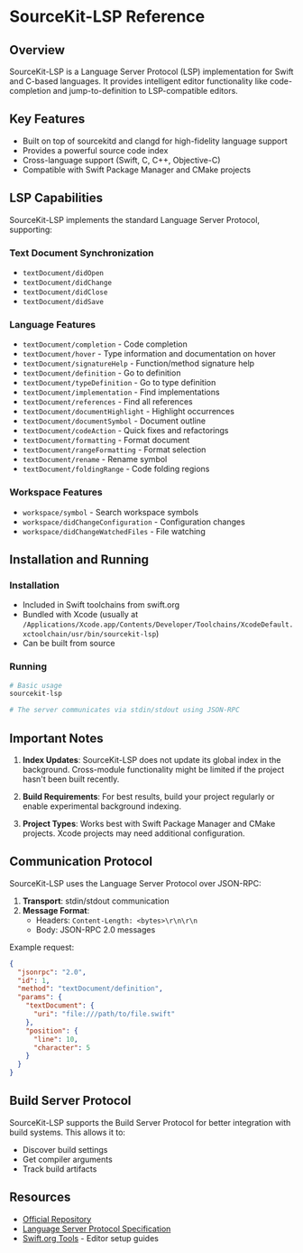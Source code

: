 # SourceKit-LSP Reference

## Overview

SourceKit-LSP is a Language Server Protocol (LSP) implementation for Swift and C-based languages. It provides intelligent editor functionality like code-completion and jump-to-definition to LSP-compatible editors.

## Key Features

- Built on top of sourcekitd and clangd for high-fidelity language support
- Provides a powerful source code index
- Cross-language support (Swift, C, C++, Objective-C)
- Compatible with Swift Package Manager and CMake projects

## LSP Capabilities

SourceKit-LSP implements the standard Language Server Protocol, supporting:

### Text Document Synchronization
- `textDocument/didOpen`
- `textDocument/didChange`
- `textDocument/didClose`
- `textDocument/didSave`

### Language Features
- `textDocument/completion` - Code completion
- `textDocument/hover` - Type information and documentation on hover
- `textDocument/signatureHelp` - Function/method signature help
- `textDocument/definition` - Go to definition
- `textDocument/typeDefinition` - Go to type definition
- `textDocument/implementation` - Find implementations
- `textDocument/references` - Find all references
- `textDocument/documentHighlight` - Highlight occurrences
- `textDocument/documentSymbol` - Document outline
- `textDocument/codeAction` - Quick fixes and refactorings
- `textDocument/formatting` - Format document
- `textDocument/rangeFormatting` - Format selection
- `textDocument/rename` - Rename symbol
- `textDocument/foldingRange` - Code folding regions

### Workspace Features
- `workspace/symbol` - Search workspace symbols
- `workspace/didChangeConfiguration` - Configuration changes
- `workspace/didChangeWatchedFiles` - File watching

## Installation and Running

### Installation
- Included in Swift toolchains from swift.org
- Bundled with Xcode (usually at `/Applications/Xcode.app/Contents/Developer/Toolchains/XcodeDefault.xctoolchain/usr/bin/sourcekit-lsp`)
- Can be built from source

### Running
```bash
# Basic usage
sourcekit-lsp

# The server communicates via stdin/stdout using JSON-RPC
```

## Important Notes

1. **Index Updates**: SourceKit-LSP does not update its global index in the background. Cross-module functionality might be limited if the project hasn't been built recently.

2. **Build Requirements**: For best results, build your project regularly or enable experimental background indexing.

3. **Project Types**: Works best with Swift Package Manager and CMake projects. Xcode projects may need additional configuration.

## Communication Protocol

SourceKit-LSP uses the Language Server Protocol over JSON-RPC:

1. **Transport**: stdin/stdout communication
2. **Message Format**: 
   - Headers: `Content-Length: <bytes>\r\n\r\n`
   - Body: JSON-RPC 2.0 messages

Example request:
```json
{
  "jsonrpc": "2.0",
  "id": 1,
  "method": "textDocument/definition",
  "params": {
    "textDocument": {
      "uri": "file:///path/to/file.swift"
    },
    "position": {
      "line": 10,
      "character": 5
    }
  }
}
```

## Build Server Protocol

SourceKit-LSP supports the Build Server Protocol for better integration with build systems. This allows it to:
- Discover build settings
- Get compiler arguments
- Track build artifacts

## Resources

- [Official Repository](https://github.com/swiftlang/sourcekit-lsp)
- [Language Server Protocol Specification](https://microsoft.github.io/language-server-protocol/)
- [Swift.org Tools](https://swift.org/tools) - Editor setup guides